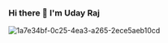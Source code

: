 ### Hi there 👋 I'm Uday Raj

<!--
**Udaytech1/Udaytech1** is a ✨ _special_ ✨ repository because its `README.md` (this file) appears on your GitHub profile.

Here are some ideas to get you started:

- 🔭 I’m currently working on Android App Development.
- 🌱 I’m currently learning Android Jetpack Compose.
- 👯 I’m looking to collaborate on ...
- 🤔 I’m looking for help with ...
- 💬 Ask me about ...
- 📫 How to reach me: ...
- 😄 Pronouns: ...
- ⚡ Fun fact: ...
-->
                                                                                                              
![1a7e34bf-0c25-4ea3-a265-2ece5aeb10cd](https://user-images.githubusercontent.com/80650275/198870418-d38f795f-6c21-4159-a434-4bcc156ce426.jpg)

<html>
  <body>
                                                                                                               </body>
                                                                                                               </html>
